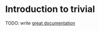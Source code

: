 # Introduction to trivial

TODO: write [great documentation](http://jacobian.org/writing/great-documentation/what-to-write/)
